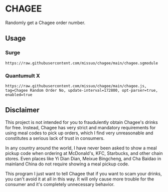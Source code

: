 # CHAGEE

Randomly get a Chagee order number.

## Usage

### Surge
```
https://raw.githubusercontent.com/missuo/chagee/main/chagee.sgmodule
```

### Quantumult X
```
https://raw.githubusercontent.com/missuo/chagee/main/chagee.js, tag=Chagee Random Order No, update-interval=172800, opt-parser=true, enabled=true
```

## Disclaimer

This project is not intended for you to fraudulently obtain Chagee's drinks for free. Instead, Chagee has very strict and mandatory requirements for using meal codes to pick up orders, which I find very unreasonable and constitutes a serious lack of trust in consumers.

In any country around the world, I have never been asked to show a meal pickup code when ordering at McDonald's, KFC, Starbucks, and other chain stores. Even places like Yi Dian Dian, Meixue Bingcheng, and Cha Baidao in mainland China do not require showing a meal pickup code.

This program I just want to tell Chagee that if you want to scam your drinks, you can't avoid it at all in this way. It will only cause more trouble for the consumer and it's completely unnecessary behavior.